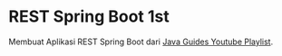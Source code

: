 # REST Spring Boot 1st #

Membuat Aplikasi REST Spring Boot dari [Java Guides Youtube Playlist](https://www.youtube.com/playlist?list=PLGRDMO4rOGcOKUURLsVMKZbCZhZJNtEwW).
